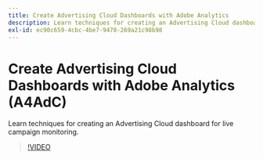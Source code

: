 ```yaml
---
title: Create Advertising Cloud Dashboards with Adobe Analytics
description: Learn techniques for creating an Advertising Cloud dashboard for live campaign monitoring
exl-id: ec90c659-4cbc-4be7-9478-269a21c98b98
---
```

# Create Advertising Cloud Dashboards with Adobe Analytics (A4AdC)

Learn techniques for creating an Advertising Cloud dashboard for live campaign monitoring.

>[!VIDEO](https://video.tv.adobe.com/v/33922)
